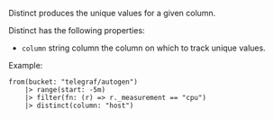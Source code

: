 









Distinct produces the unique values for a given column.

Distinct has the following properties:

* `column` string
    column the column on which to track unique values.

Example:
```
from(bucket: "telegraf/autogen")
	|> range(start: -5m)
	|> filter(fn: (r) => r._measurement == "cpu")
	|> distinct(column: "host")
```
